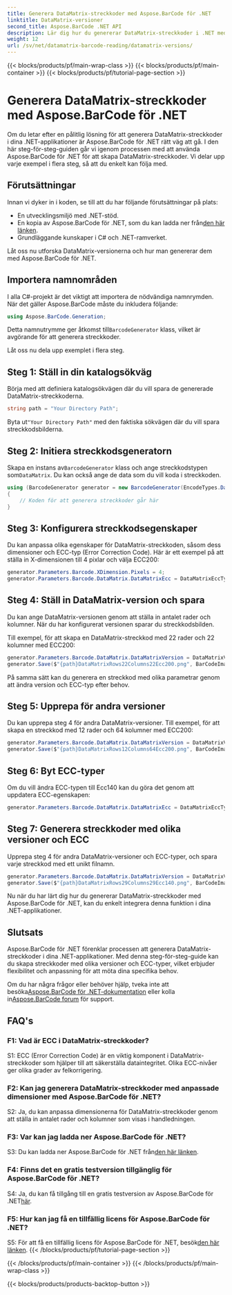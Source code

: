 ```yaml
---
title: Generera DataMatrix-streckkoder med Aspose.BarCode för .NET
linktitle: DataMatrix-versioner
second_title: Aspose.BarCode .NET API
description: Lär dig hur du genererar DataMatrix-streckkoder i .NET med Aspose.BarCode för .NET. Anpassade mått, ECC-stöd och mer.
weight: 12
url: /sv/net/datamatrix-barcode-reading/datamatrix-versions/
---
```


{{< blocks/products/pf/main-wrap-class >}}
{{< blocks/products/pf/main-container >}}
{{< blocks/products/pf/tutorial-page-section >}}

# Generera DataMatrix-streckkoder med Aspose.BarCode för .NET

Om du letar efter en pålitlig lösning för att generera DataMatrix-streckkoder i dina .NET-applikationer är Aspose.BarCode för .NET rätt väg att gå. I den här steg-för-steg-guiden går vi igenom processen med att använda Aspose.BarCode för .NET för att skapa DataMatrix-streckkoder. Vi delar upp varje exempel i flera steg, så att du enkelt kan följa med.

## Förutsättningar

Innan vi dyker in i koden, se till att du har följande förutsättningar på plats:
- En utvecklingsmiljö med .NET-stöd.
-  En kopia av Aspose.BarCode för .NET, som du kan ladda ner från[den här länken](https://releases.aspose.com/barcode/net/).
- Grundläggande kunskaper i C# och .NET-ramverket.

Låt oss nu utforska DataMatrix-versionerna och hur man genererar dem med Aspose.BarCode för .NET.

## Importera namnområden

I alla C#-projekt är det viktigt att importera de nödvändiga namnrymden. När det gäller Aspose.BarCode måste du inkludera följande:

```csharp
using Aspose.BarCode.Generation;
```

 Detta namnutrymme ger åtkomst till`BarcodeGenerator` klass, vilket är avgörande för att generera streckkoder.

Låt oss nu dela upp exemplet i flera steg.

## Steg 1: Ställ in din katalogsökväg

Börja med att definiera katalogsökvägen där du vill spara de genererade DataMatrix-streckkoderna.

```csharp
string path = "Your Directory Path";
```

 Byta ut`"Your Directory Path"` med den faktiska sökvägen där du vill spara streckkodsbilderna.

## Steg 2: Initiera streckkodsgeneratorn

 Skapa en instans av`BarcodeGenerator` klass och ange streckkodstypen som`DataMatrix`. Du kan också ange de data som du vill koda i streckkoden.

```csharp
using (BarcodeGenerator generator = new BarcodeGenerator(EncodeTypes.DataMatrix, "Åspóse.Barcóde©"))
{
    // Koden för att generera streckkoder går här
}
```

## Steg 3: Konfigurera streckkodsegenskaper

Du kan anpassa olika egenskaper för DataMatrix-streckkoden, såsom dess dimensioner och ECC-typ (Error Correction Code). Här är ett exempel på att ställa in X-dimensionen till 4 pixlar och välja ECC200:

```csharp
generator.Parameters.Barcode.XDimension.Pixels = 4;
generator.Parameters.Barcode.DataMatrix.DataMatrixEcc = DataMatrixEccType.Ecc200;
```

## Steg 4: Ställ in DataMatrix-version och spara

Du kan ange DataMatrix-versionen genom att ställa in antalet rader och kolumner. När du har konfigurerat versionen sparar du streckkodsbilden.

Till exempel, för att skapa en DataMatrix-streckkod med 22 rader och 22 kolumner med ECC200:

```csharp
generator.Parameters.Barcode.DataMatrix.DataMatrixVersion = DataMatrixVersion.ECC200_22x22;
generator.Save($"{path}DataMatrixRows22Columns22Ecc200.png", BarCodeImageFormat.Png);
```

På samma sätt kan du generera en streckkod med olika parametrar genom att ändra version och ECC-typ efter behov.

## Steg 5: Upprepa för andra versioner

Du kan upprepa steg 4 för andra DataMatrix-versioner. Till exempel, för att skapa en streckkod med 12 rader och 64 kolumner med ECC200:

```csharp
generator.Parameters.Barcode.DataMatrix.DataMatrixVersion = DataMatrixVersion.DMRE_12x64;
generator.Save($"{path}DataMatrixRows12Columns64Ecc200.png", BarCodeImageFormat.Png);
```

## Steg 6: Byt ECC-typer

Om du vill ändra ECC-typen till Ecc140 kan du göra det genom att uppdatera ECC-egenskapen:

```csharp
generator.Parameters.Barcode.DataMatrix.DataMatrixEcc = DataMatrixEccType.Ecc140;
```

## Steg 7: Generera streckkoder med olika versioner och ECC

Upprepa steg 4 för andra DataMatrix-versioner och ECC-typer, och spara varje streckkod med ett unikt filnamn.

```csharp
generator.Parameters.Barcode.DataMatrix.DataMatrixVersion = DataMatrixVersion.ECC000_140_29x29;
generator.Save($"{path}DataMatrixRows29Columns29Ecc140.png", BarCodeImageFormat.Png);
```

Nu när du har lärt dig hur du genererar DataMatrix-streckkoder med Aspose.BarCode för .NET, kan du enkelt integrera denna funktion i dina .NET-applikationer.

## Slutsats

Aspose.BarCode för .NET förenklar processen att generera DataMatrix-streckkoder i dina .NET-applikationer. Med denna steg-för-steg-guide kan du skapa streckkoder med olika versioner och ECC-typer, vilket erbjuder flexibilitet och anpassning för att möta dina specifika behov.

 Om du har några frågor eller behöver hjälp, tveka inte att besöka[Aspose.BarCode för .NET-dokumentation](https://reference.aspose.com/barcode/net/) eller kolla in[Aspose.BarCode forum](https://forum.aspose.com/c/barcode/13) för support.

## FAQ's

### F1: Vad är ECC i DataMatrix-streckkoder?

S1: ECC (Error Correction Code) är en viktig komponent i DataMatrix-streckkoder som hjälper till att säkerställa dataintegritet. Olika ECC-nivåer ger olika grader av felkorrigering.

### F2: Kan jag generera DataMatrix-streckkoder med anpassade dimensioner med Aspose.BarCode för .NET?

S2: Ja, du kan anpassa dimensionerna för DataMatrix-streckkoder genom att ställa in antalet rader och kolumner som visas i handledningen.

### F3: Var kan jag ladda ner Aspose.BarCode för .NET?

 S3: Du kan ladda ner Aspose.BarCode för .NET från[den här länken](https://releases.aspose.com/barcode/net/).

### F4: Finns det en gratis testversion tillgänglig för Aspose.BarCode för .NET?

 S4: Ja, du kan få tillgång till en gratis testversion av Aspose.BarCode för .NET[här](https://releases.aspose.com/).

### F5: Hur kan jag få en tillfällig licens för Aspose.BarCode för .NET?

 S5: För att få en tillfällig licens för Aspose.BarCode för .NET, besök[den här länken](https://purchase.aspose.com/temporary-license/).
{{< /blocks/products/pf/tutorial-page-section >}}

{{< /blocks/products/pf/main-container >}}
{{< /blocks/products/pf/main-wrap-class >}}

{{< blocks/products/products-backtop-button >}}
